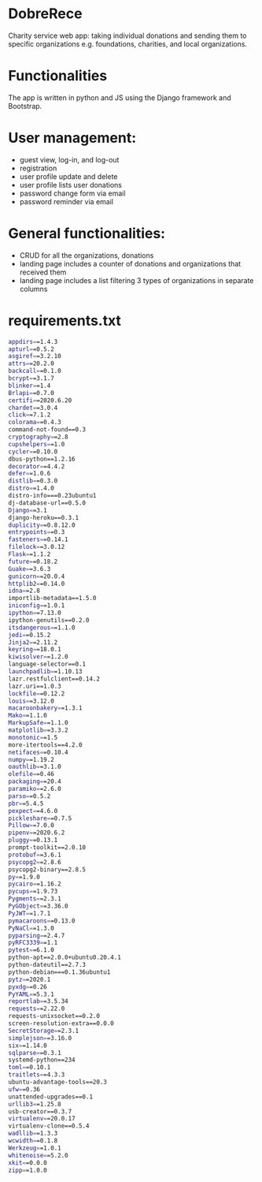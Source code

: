 # DobreRece
Charity service web app: taking individual donations and sending them to specific organizations e.g. foundations, charities, and local organizations.


# Functionalities
The app is written in python and JS using the Django framework and Bootstrap.

# User management:
- guest view, log-in, and log-out
- registration
- user profile update and delete
- user profile lists user donations
- password change form via email
- password reminder via email

# General functionalities:
- CRUD for all the organizations, donations
- landing page includes a counter of donations and organizations that received them
- landing page includes a list filtering 3 types of organizations in separate columns

# requirements.txt
```sh
appdirs==1.4.3
apturl==0.5.2
asgiref==3.2.10
attrs==20.2.0
backcall==0.1.0
bcrypt==3.1.7
blinker==1.4
Brlapi==0.7.0
certifi==2020.6.20
chardet==3.0.4
click==7.1.2
colorama==0.4.3
command-not-found==0.3
cryptography==2.8
cupshelpers==1.0
cycler==0.10.0
dbus-python==1.2.16
decorator==4.4.2
defer==1.0.6
distlib==0.3.0
distro==1.4.0
distro-info===0.23ubuntu1
dj-database-url==0.5.0
Django==3.1
django-heroku==0.3.1
duplicity==0.8.12.0
entrypoints==0.3
fasteners==0.14.1
filelock==3.0.12
Flask==1.1.2
future==0.18.2
Guake==3.6.3
gunicorn==20.0.4
httplib2==0.14.0
idna==2.8
importlib-metadata==1.5.0
iniconfig==1.0.1
ipython==7.13.0
ipython-genutils==0.2.0
itsdangerous==1.1.0
jedi==0.15.2
Jinja2==2.11.2
keyring==18.0.1
kiwisolver==1.2.0
language-selector==0.1
launchpadlib==1.10.13
lazr.restfulclient==0.14.2
lazr.uri==1.0.3
lockfile==0.12.2
louis==3.12.0
macaroonbakery==1.3.1
Mako==1.1.0
MarkupSafe==1.1.0
matplotlib==3.3.2
monotonic==1.5
more-itertools==4.2.0
netifaces==0.10.4
numpy==1.19.2
oauthlib==3.1.0
olefile==0.46
packaging==20.4
paramiko==2.6.0
parso==0.5.2
pbr==5.4.5
pexpect==4.6.0
pickleshare==0.7.5
Pillow==7.0.0
pipenv==2020.6.2
pluggy==0.13.1
prompt-toolkit==2.0.10
protobuf==3.6.1
psycopg2==2.8.6
psycopg2-binary==2.8.5
py==1.9.0
pycairo==1.16.2
pycups==1.9.73
Pygments==2.3.1
PyGObject==3.36.0
PyJWT==1.7.1
pymacaroons==0.13.0
PyNaCl==1.3.0
pyparsing==2.4.7
pyRFC3339==1.1
pytest==6.1.0
python-apt==2.0.0+ubuntu0.20.4.1
python-dateutil==2.7.3
python-debian===0.1.36ubuntu1
pytz==2020.1
pyxdg==0.26
PyYAML==5.3.1
reportlab==3.5.34
requests==2.22.0
requests-unixsocket==0.2.0
screen-resolution-extra==0.0.0
SecretStorage==2.3.1
simplejson==3.16.0
six==1.14.0
sqlparse==0.3.1
systemd-python==234
toml==0.10.1
traitlets==4.3.3
ubuntu-advantage-tools==20.3
ufw==0.36
unattended-upgrades==0.1
urllib3==1.25.8
usb-creator==0.3.7
virtualenv==20.0.17
virtualenv-clone==0.5.4
wadllib==1.3.3
wcwidth==0.1.8
Werkzeug==1.0.1
whitenoise==5.2.0
xkit==0.0.0
zipp==1.0.0
```
